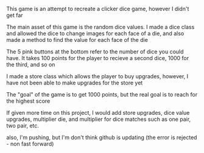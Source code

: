 This game is an attempt to recreate a clicker dice game, however I didn't get far

The main asset of this game is the random dice values. I made a dice class and allowed the dice to change images for each face of a die, and also made a method to find the value for each face of the die

The 5 pink buttons at the bottom refer to the number of dice you could have. It takes 100 points for the player to recieve a second dice, 1000 for the third, and so on

I made a store class which allows the player to buy upgrades, however, I have not been able to make upgrades for the store yet

The "goal" of the game is to get 1000 points, but the real goal is to reach for the highest score

If given more time on this project, I would add store upgrades, dice value upgrades, multiplier die, and multiplier for dice matches such as one pair, two pair, etc.

also, I'm pushing, but I'm don't think github is updating (the error is rejected - non fast forward)
